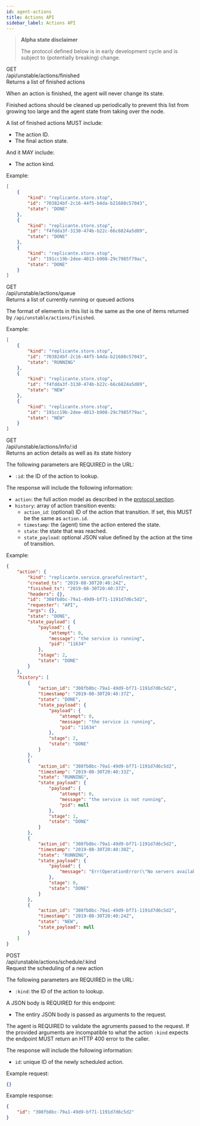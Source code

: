 ```yaml
---
id: agent-actions
title: Actions API
sidebar_label: Actions API
---
```


<blockquote class="warning">

**Alpha state disclaimer**

The protocol defined below is in early development cycle
and is subject to (potentially breaking) change.

</blockquote>


<div class="rest">
  <div class="method get">GET</div>
  <div class="url get">/api/unstable/actions/finished</div>
  <div class="desc get rtl">Returns a list of finished actions</div>
</div>

When an action is finished, the agent will never change its state.

Finished actions should be cleaned up periodically to prevent this list
from growing too large and the agent state from taking over the node.

A list of finished actions MUST include:

  * The action ID.
  * The final action state.

And it MAY include:

  * The action kind.

Example:
```json
[
    {
        "kind": "replicante.store.stop",
        "id": "703824bf-2c16-44f5-b4da-b21688c57043",
        "state": "DONE"
    },
    {
        "kind": "replicante.store.stop",
        "id": "f4fdda3f-3130-474b-b22c-66c6824a5d89",
        "state": "DONE"
    },
    {
        "kind": "replicante.store.stop",
        "id": "191cc19b-2dee-4013-b908-29c7985f79ac",
        "state": "DONE"
    }
]
```


<div class="rest">
  <div class="method get">GET</div>
  <div class="url get">/api/unstable/actions/queue</div>
  <div class="desc get rtl">Returns a list of currently running or queued actions</div>
</div>

The format of elements in this list is the same as the one of items
returned by `/api/unstable/actions/finished`.

Example:
```json
[
    {
        "kind": "replicante.store.stop",
        "id": "703824bf-2c16-44f5-b4da-b21688c57043",
        "state": "RUNNING"
    },
    {
        "kind": "replicante.store.stop",
        "id": "f4fdda3f-3130-474b-b22c-66c6824a5d89",
        "state": "NEW"
    },
    {
        "kind": "replicante.store.stop",
        "id": "191cc19b-2dee-4013-b908-29c7985f79ac",
        "state": "NEW"
    }
]
```


<div class="rest">
  <div class="method get">GET</div>
  <div class="url get">/api/unstable/actions/info/:id</div>
  <div class="desc get rtl">Returns an action details as well as its state history</div>
</div>

The following parameters are REQUIRED in the URL:

  * `:id`: the ID of the action to lookup.

The response will include the following information:

  * `action`: the full action model as described in the [protocol section](agent-intro.md#actions).
  * `history`: array of action transition events:
    * `action_id`: (optional) ID of the action that transition.
                   If set, this MUST be the same as `action.id`.
    * `timestamp`: the (agent) time the action entered the state.
    * `state`: the state that was reached.
    * `state_payload`: optional JSON value defined by the action at the time of transition.

Example:
```json
{
    "action": {
        "kind": "replicante.service.gracefulrestart",
        "created_ts": "2019-08-30T20:40:24Z",
        "finished_ts": "2019-08-30T20:40:37Z",
        "headers": {},
        "id": "308fb8bc-79a1-49d9-bf71-1191d7d6c5d2",
        "requester": "API",
        "args": {},
        "state": "DONE",
        "state_payload": {
            "payload": {
                "attempt": 0,
                "message": "the service is running",
                "pid": "11634"
            },
            "stage": 2,
            "state": "DONE"
        }
    },
    "history": [
        {
            "action_id": "308fb8bc-79a1-49d9-bf71-1191d7d6c5d2",
            "timestamp": "2019-08-30T20:40:37Z",
            "state": "DONE",
            "state_payload": {
                "payload": {
                    "attempt": 0,
                    "message": "the service is running",
                    "pid": "11634"
                },
                "stage": 2,
                "state": "DONE"
            }
        },
        {
            "action_id": "308fb8bc-79a1-49d9-bf71-1191d7d6c5d2",
            "timestamp": "2019-08-30T20:40:33Z",
            "state": "RUNNING",
            "state_payload": {
                "payload": {
                    "attempt": 0,
                    "message": "the service is not running",
                    "pid": null
                },
                "stage": 1,
                "state": "DONE"
            }
        },
        {
            "action_id": "308fb8bc-79a1-49d9-bf71-1191d7d6c5d2",
            "timestamp": "2019-08-30T20:40:30Z",
            "state": "RUNNING",
            "state_payload": {
                "payload": {
                    "message": "Err(OperationError(\"No servers available for the provided ReadPreference.\"))"
                },
                "stage": 0,
                "state": "DONE"
            }
        },
        {
            "action_id": "308fb8bc-79a1-49d9-bf71-1191d7d6c5d2",
            "timestamp": "2019-08-30T20:40:24Z",
            "state": "NEW",
            "state_payload": null
        }
    ]
}
```


<div class="rest">
  <div class="method post">POST</div>
  <div class="url post">/api/unstable/actions/schedule/:kind</div>
  <div class="desc post rtl">Request the scheduling of a new action</div>
</div>

The following parameters are REQUIRED in the URL:

  * `:kind`: the ID of the action to lookup.

A JSON body is REQUIRED for this endpoint:

  * The entiry JSON body is passed as arguments to the request.

The agent is REQUIRED to validate the agruments passed to the request.
If the provided arguments are incompatible to what the action `:kind` expects
the endpoint MUST return an HTTP 400 error to the caller.

The response will include the following information:

  * `id`: unique ID of the newly scheduled action.

Example request:
```json
{}
```

Example response:
```json
{
    "id": "308fb8bc-79a1-49d9-bf71-1191d7d6c5d2"
}
```
